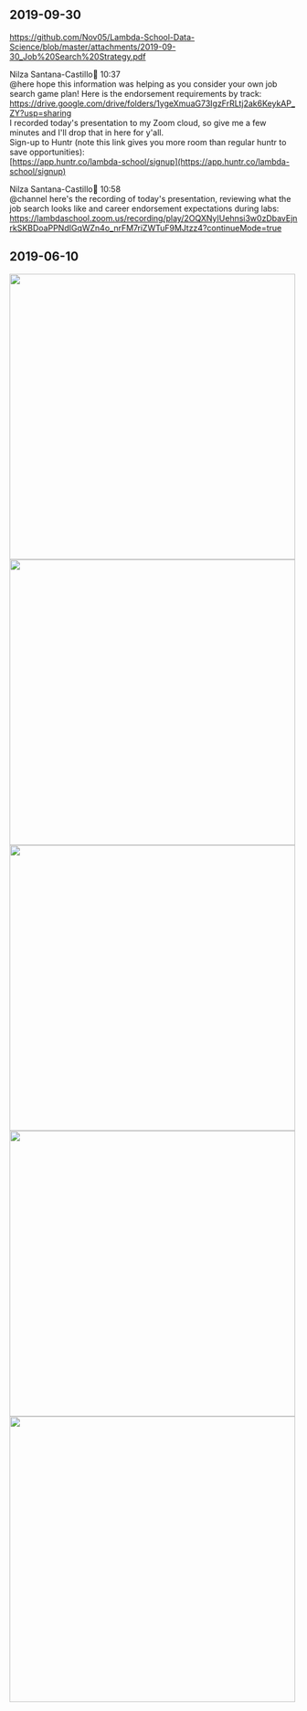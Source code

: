 

## 2019-09-30     

https://github.com/Nov05/Lambda-School-Data-Science/blob/master/attachments/2019-09-30_Job%20Search%20Strategy.pdf   

Nilza Santana-Castillo:palm_tree: 10:37     
@here hope this information was helping as you consider your own job search game plan! Here is the endorsement requirements by track:  
https://drive.google.com/drive/folders/1ygeXmuaG73IgzFrRLtj2ak6KeykAP_ZY?usp=sharing     
I recorded today's presentation to my Zoom cloud, so give me a few minutes and I'll drop that in here for y'all.   
Sign-up to Huntr (note this link gives you more room than regular huntr to save opportunities):   
[https://app.huntr.co/lambda-school/signup](https://app.huntr.co/lambda-school/signup)       

Nilza Santana-Castillo:palm_tree: 10:58       
@channel here's the recording of today's presentation, reviewing what the job search looks like and career endorsement expectations during labs: https://lambdaschool.zoom.us/recording/play/2OQXNyIUehnsi3w0zDbavEjnrkSKBDoaPPNdIGqWZn4o_nrFM7riZWTuF9MJtzz4?continueMode=true   

## 2019-06-10  
<img src="https://github.com/Nov05/Lambda-School-Data-Science/blob/master/pictures/ls1905_1.png?raw=true" width="500">  
<img src="https://github.com/Nov05/Lambda-School-Data-Science/blob/master/pictures/ls1905_2.png?raw=true" width="500">  
<img src="https://github.com/Nov05/Lambda-School-Data-Science/blob/master/pictures/ls1905_3.png?raw=true" width="500">  
<img src="https://github.com/Nov05/Lambda-School-Data-Science/blob/master/pictures/ls1905_4.png?raw=true" width="500">  
<img src="https://github.com/Nov05/Lambda-School-Data-Science/blob/master/pictures/ls1905_5.jpg?raw=true" width="500">  
